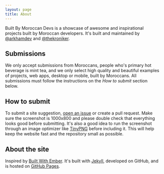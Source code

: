 ```yaml
---
layout: page
title: About
---
```


Built By Moroccan Devs is a showcase of awesome and inspirational projects built by Moroccan developers.
It's built and maintained by [@arkhamdev](https://twitter.com/arkhamdev) and [@thekroniker](https://twitter.com/thekroniker).


## Submissions
We only accept submissions from Moroccans, people who's primary hot beverage is mint tea, and we only select high quality and beautiful examples of projects, web apps, desktop or mobile, built by Moroccans. All submissions must follow the instructions on the _How to submit_ section below.

## How to submit
To submit a site suggestion, [open an issue](https://github.com/arkhamdev/built-by-moroccan-devs/issues/new) or create a pull request. Make sure the screenshot is 1000x800 and please double check that everything looks good before submitting. It's also a good idea to run the screenshot through an image optimizer like [TinyPNG](https://tinypng.com/) before including it. This will help keep the website fast and the repository small as possible.

## About the site
Inspired by [Built With Ember](http://builtwithember.io/). It's built with [Jekyll](http://jekyllrb.com), developed on GitHub, and is hosted on [GitHub Pages](https://pages.github.com).
